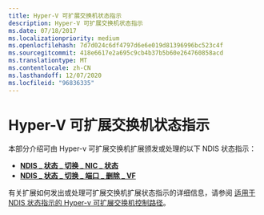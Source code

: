 ```yaml
---
title: Hyper-V 可扩展交换机状态指示
description: Hyper-V 可扩展交换机状态指示
ms.date: 07/18/2017
ms.localizationpriority: medium
ms.openlocfilehash: 7d7d024c6df4797d6e6e019d81396996bc523c4f
ms.sourcegitcommit: 418e6617e2a695c9cb4b37b5b60e264760858acd
ms.translationtype: MT
ms.contentlocale: zh-CN
ms.lasthandoff: 12/07/2020
ms.locfileid: "96836335"
---
```

# <a name="hyper-v-extensible-switch-status-indications"></a>Hyper-V 可扩展交换机状态指示


本部分介绍可由 Hyper-v 可扩展交换机扩展颁发或处理的以下 NDIS 状态指示：

-   [**NDIS \_ 状态 \_ 切换 \_ NIC \_ 状态**](ndis-status-switch-nic-status.md)
-   [**NDIS \_ 状态 \_ 切换 \_ 端口 \_ 删除 \_ VF**](ndis-status-switch-port-remove-vf.md)

有关扩展如何发出或处理可扩展交换机扩展状态指示的详细信息，请参阅 [适用于 NDIS 状态指示的 Hyper-v 可扩展交换机控制路径](./hyper-v-extensible-switch-control-path-for-ndis-status-indications.md)。

 

